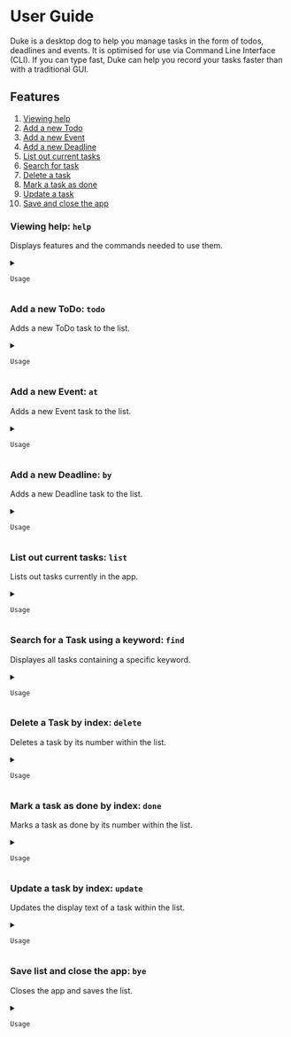 # User Guide
Duke is a desktop dog to help you manage tasks in the form of todos, deadlines and events. It is optimised for use via Command Line Interface (CLI). If you can type fast, Duke can help you record your tasks faster than with a traditional GUI.

## Features
1. [Viewing help](#viewing-help-help)
2. [Add a new Todo](#add-a-new-todo-todo)
3. [Add a new Event](#add-a-new-event-at)
4. [Add a new Deadline](#add-a-new-deadline-by)
5. [List out current tasks](#list-out-current-tasks-list)
6. [Search for task](#search-for-a-task-using-a-keyword-find)
7. [Delete a task](#delete-a-task-by-index-delete)
8. [Mark a task as done](#mark-a-task-as-done-by-index-done)
9. [Update a task](#update-a-task-by-index-update)
10. [Save and close the app](#save-list-and-close-the-app-bye)
### Viewing help: `help`
Displays features and the commands needed to use them.
<details>
  <summary>
    
    Usage
    
  </summary>
  
Format: `/help`
* Instructions will be displayed in the following format - GENERAL DESCRIPTION: input needed.
</details>
  
### Add a new ToDo: `todo`
Adds a new ToDo task to the list.
<details>
  <summary>
    
    Usage
    
  </summary>
  
Format: `/todo TASK`
* Adds a ToDo with TASK as the text.
* The ToDo will be marked as undone (`[Not barked yet]`).
* TASK cannot be empty.
* Text before the "/" will be ignored.
* Will be displayed as `TASK`.

Examples:
* `/todo Implement better GUI for CS2103t iP`
* `/todo Head to the gym`
</details>

### Add a new Event: `at`
Adds a new Event task to the list.
<details>
  <summary>
    
    Usage
    
  </summary>
  
Format:`TASK /at START_DATETIME END_DATETIME`
* Adds a Event with TASK as text, and START_DATETIME and END_DATETIME as the start and end of said event.
* The Event ToDo will be marked as undone (`[Not barked yet]`)
* TASK cannot be empty.
* START_DATETIME and END_DATETIME have to be in the format **`yyyy-MM-dd HHmm`** where HHmm refers to time in **24-hour** format.
* Will be displayed as `TASK (at: START_DATETIME to END_DATETIME)` with START_DATETIME and END_DATETIME in the format of `dd-MM-yyyy HHmm`.

Examples:
* `Night cycling /at 2020-09-19 0200 2020-09-19 0800`
* `Arts Council meeting /at 2020-09-15 2100 2020-09-16 0030`
</details>

### Add a new Deadline: `by`
Adds a new Deadline task to the list.
<details>
  <summary>
    
    Usage
    
  </summary>

Format: `TASK /by DUE_DATETIME`
* Adds a Deadline with TASK as the text, and DUE_DATETIME as the due date of the task.
* The Deadline will be marked as undone (`[Not barked yet]`).
* TASK cannot be empty.
* DUE_DATETIME has to be in the format **`yyyy-MM-dd HHmm`** where HHmm refers to time in **24-hour** format.
* Will be displayed as `TASK (by DUE_DATETIME)`, with DUE_DATETIME in the format of `DAY dd-MM-yyyy HHmm`.

Examples:
* `Finish User Guide /by 2020-18-09 2230`
* `Write essay /by 2020-12-09 2359`
</details>

### List out current tasks: `list`
Lists out tasks currently in the app.
<details>
  <summary>
    
    Usage
    
  </summary>

Format: `/list`
* DONE_STATUS refers to whether a task is done (`Barked`) or undone (`Not barked yet`).
* Todos will be displayed as `INDEX [T] [DONE_STATUS] TASK`.
* Events will be displayed as `INDEX [E] [DONE_STATUS] TASK (at: START_DATETIME to END_DATETIME)`.
* Deadlines will be displayed as `INDEX [D] [DONE_STATUS] TASK (by: DUE_DATETIME)`.
</details>

### Search for a Task using a keyword: `find`
Displayes all tasks containing a specific keyword.
<details>
  <summary>
    
    Usage
    
  </summary>

Format: `/find KEYWORD`
* Searches lists of tasks and displays any task that contains KEYWORD.
* KEYWORD cannot be empty.
* KEYWORD is not case-specific.
* " " can be a KEYWORD.

Examples:
* `/find submit`
* `/find Arts`
</details>

### Delete a Task by index: `delete`
Deletes a task by its number within the list.
<details>
  <summary>
    
    Usage
    
  </summary>

Format: `/delete INDEX`
* Deletes a task by its number within the list.
* INDEX has to be the number of an existing task.

Examples:
* `/delete 1` - this would delete the first task on the list.
* `/delete 3` - this would delete the third task on the list.
</details>

### Mark a task as done by index: `done`
Marks a task as done by its number within the list.
<details>
  <summary>
    
    Usage
    
  </summary>
  
Format: `/done INDEX`
* Marks a task as done (`[Barked]`) by its number within the list.
* INDEX has to be the number of an existing task.

Examples:
* `/done 1` - this would mark the first task on the list as done.
* `/done 3` - this would mark the third task on the list as done.
</details>

### Update a task by index: `update`
Updates the display text of a task within the list.
<details>
  <summary>
    
    Usage
    
  </summary>
  
Format: `/update INDEX NEW_TEXT`
* Updates task INDEX on the list to display NEW_TEXT.
* Does not change Task type or status.

Examples:
* `/update 1 Submit photos to National Geographic`
* `/udpate 3 Do CS2103t Continuous Integration`
</details>

### Save list and close the app: `bye`
Closes the app and saves the list.
<details>
  <summary>
    
    Usage
    
  </summary>
  
Format: `bye`
* Closes the app and saves the list in the save directory as the app.
* If closed without this command, changes to the list will **not** be saved.
</details>
